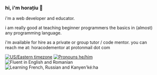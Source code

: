 ### hi, i'm horațiu 👋

i'm a web developer and educator.

i am really good at teaching beginner programmers the basics in (almost) any programming language.

i'm available for hire as a private or group tutor / code mentor. you can reach me at: horacodementor at protonmail dot com

[![US/Eastern timezone](https://img.shields.io/badge/timezone-US%2FEastern-informational)](https://www.timeanddate.com/worldclock/canada/montreal)
[![Pronouns he/him](https://img.shields.io/badge/pronouns-he%2Fhim-blueviolet)](https://pronoun.is/he)
![Fluent in English and Romanian](https://img.shields.io/badge/fluent%20in-english%20%7C%20romanian-green)
![Learning French, Russian and Kanyen'ké:ha](https://img.shields.io/badge/learning-french%20%7C%20russian%20%7C%20kanyen'k%C3%A9%3Aha-orange)
